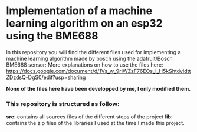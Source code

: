 # Implementation of a machine learning algorithm on an esp32 using the BME688

In this repository you will find the different files used for implementing a machine learning algorithm made by bosch using the adafruit/Bosch BME688 sensor:
More explanations on how to use the files here: https://docs.google.com/document/d/1Vs_w_9rIWZzF76EOs_i_H5kShtdvldttZDzdsQ-DgS0/edit?usp=sharing

**None of the files here have been developped by me, I only modified them.** 

### This repository is structured as follow:

**src**: contains all sources files of the different steps of the project
**lib**: contains the zip files of the libraries I used at the time I made this project.
